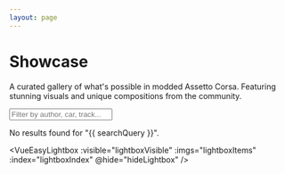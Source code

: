 ```yaml
---
layout: page
---
```


<script setup>
import { ref, computed } from 'vue'
import { withBase } from 'vitepress' // needed for relative image paths
import VueEasyLightbox from 'vue-easy-lightbox'
import 'vue-easy-lightbox/dist/external-css/vue-easy-lightbox.css'
import { items } from './data.ts'

const searchQuery = ref('')
const filteredItems = computed(() => {
  if (!searchQuery.value.trim()) {
    return items;
  }
  const lowerCaseQuery = searchQuery.value.toLowerCase();
  return items.filter(item => {
    return (
      item.author.toLowerCase().includes(lowerCaseQuery) ||
      item.details.car.toLowerCase().includes(lowerCaseQuery) ||
      item.details.track.toLowerCase().includes(lowerCaseQuery) ||
      item.details.ppfilter.toLowerCase().includes(lowerCaseQuery)
    );
  });
});

const lightboxItems = computed(() => filteredItems.value.map(item => {
  const details = [
    item.details.ppfilter !== 'N/A' ? `PPFilter: ${item.details.ppfilter}` : null,
    item.details.car !== 'N/A' ? `Car: ${item.details.car}` : null,
    item.details.track !== 'N/A' ? `Track: ${item.details.track}` : null
  ].filter(Boolean).join(' | ');

  return {
    src: withBase(item.src),
    title: `Photo by ${item.author}${details ? ` | ${details}` : ''}`
  };
}));

// reactive variables to control the lightbox
const lightboxVisible = ref(false)
const lightboxIndex = ref(0)

// function to open the lightbox at a specific image index
const showLightbox = (index) => {
  lightboxIndex.value = index
  lightboxVisible.value = true
}

// function to hide the lightbox
const hideLightbox = () => {
  lightboxVisible.value = false
}
</script>

<div class="section-hero">
  <h1>Showcase</h1>
  <p>A curated gallery of what's possible in modded Assetto Corsa. Featuring stunning visuals and unique compositions from the community.</p>
</div>

<div class="showcase-filter">
  <input
    type="text"
    v-model="searchQuery"
    placeholder="Filter by author, car, track..."
    class="filter-input"
    aria-label="Filter showcase items"
  />
</div>

<div class="showcase-grid">
  <ShowcaseCard
    v-for="(item, index) in filteredItems"
    :key="item.src"
    :item="item"
    @click="showLightbox(index)"
  />
</div>

<div v-if="filteredItems.length === 0" class="no-results">
  <p>No results found for "{{ searchQuery }}".</p>
</div>

<VueEasyLightbox
:visible="lightboxVisible"
:imgs="lightboxItems"
:index="lightboxIndex"
@hide="hideLightbox"
/>